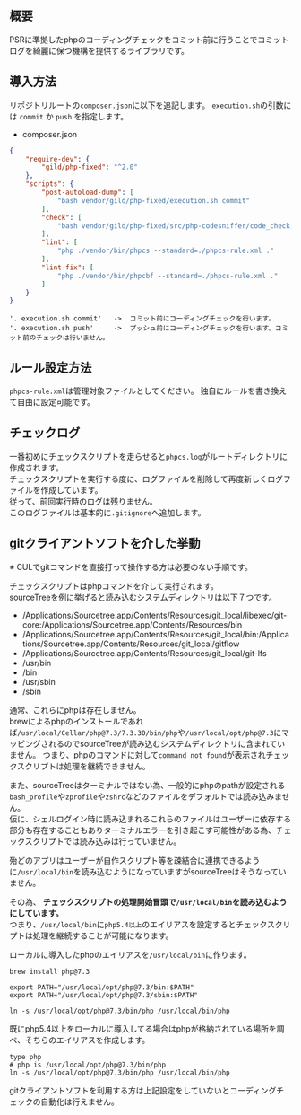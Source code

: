 ## 概要
PSRに準拠したphpのコーディングチェックをコミット前に行うことでコミットログを綺麗に保つ機構を提供するライブラリです。

## 導入方法

リポジトリルートの`composer.json`に以下を追記します。
`execution.sh`の引数には `commit` か `push` を指定します。

* composer.json
```json
{
    "require-dev": {
        "gild/php-fixed": "^2.0"
    },
    "scripts": {
        "post-autoload-dump": [
            "bash vendor/gild/php-fixed/execution.sh commit"
        ],
        "check": [
            "bash vendor/gild/php-fixed/src/php-codesniffer/code_check.sh"
        ],
        "lint": [ 
            "php ./vendor/bin/phpcs --standard=./phpcs-rule.xml ."
        ],
        "lint-fix": [
            "php ./vendor/bin/phpcbf --standard=./phpcs-rule.xml ."
        ]
    }
}
```

```
'. execution.sh commit'   ->  コミット前にコーディングチェックを行います。
'. execution.sh push'     ->  プッシュ前にコーディングチェックを行います。コミット前のチェックは行いません。
```

## ルール設定方法
`phpcs-rule.xml`は管理対象ファイルとしてください。
独自にルールを書き換えて自由に設定可能です。

## チェックログ
一番初めにチェックスクリプトを走らせると`phpcs.log`がルートディレクトリに作成されます。  
チェックスクリプトを実行する度に、ログファイルを削除して再度新しくログファイルを作成しています。  
従って、前回実行時のログは残りません。  
このログファイルは基本的に`.gitignore`へ追加します。

## gitクライアントソフトを介した挙動

※ CULでgitコマンドを直接打って操作する方は必要のない手順です。

チェックスクリプトはphpコマンドを介して実行されます。  
sourceTreeを例に挙げると読み込むシステムディレクトリは以下７つです。

* /Applications/Sourcetree.app/Contents/Resources/git_local/libexec/git-core:/Applications/Sourcetree.app/Contents/Resources/bin
* /Applications/Sourcetree.app/Contents/Resources/git_local/bin:/Applications/Sourcetree.app/Contents/Resources/git_local/gitflow
* /Applications/Sourcetree.app/Contents/Resources/git_local/git-lfs
* /usr/bin
* /bin
* /usr/sbin
* /sbin

通常、これらにphpは存在しません。  
brewによるphpのインストールであれば`/usr/local/Cellar/php@7.3/7.3.30/bin/php`や`/usr/local/opt/php@7.3`にマッピングされるのでsourceTreeが読み込むシステムディレクトリに含まれていません。
つまり、phpのコマンドに対して`command not found`が表示されチェックスクリプトは処理を継続できません。

また、sourceTreeはターミナルではない為、一般的にphpのpathが設定される`bash_profile`や`zprofile`や`zshrc`などのファイルをデフォルトでは読み込みません。  
仮に、シェルログイン時に読み込まれるこれらのファイルはユーザーに依存する部分も存在することもありターミナルエラーを引き起こす可能性がある為、チェックスクリプトでは読み込みは行っていません。  

殆どのアプリはユーザーが自作スクリプト等を疎結合に連携できるように`/usr/local/bin`を読み込むようになっていますがsourceTreeはそうなっていません。

その為、 **チェックスクリプトの処理開始冒頭で`/usr/local/bin`を読み込むようにしています。**  
つまり、`/usr/local/bin`に`php5.4以上`のエイリアスを設定するとチェックスクリプトは処理を継続することが可能になります。

ローカルに導入したphpのエイリアスを`/usr/local/bin`に作ります。

```shell
brew install php@7.3
```

```shell
export PATH="/usr/local/opt/php@7.3/bin:$PATH"
export PATH="/usr/local/opt/php@7.3/sbin:$PATH"
```

```shell
ln -s /usr/local/opt/php@7.3/bin/php /usr/local/bin/php
```

既にphp5.4以上をローカルに導入してる場合はphpが格納されている場所を調べ、そちらのエイリアスを作成します。

```shell
type php
# php is /usr/local/opt/php@7.3/bin/php
ln -s /usr/local/opt/php@7.3/bin/php /usr/local/bin/php
```

gitクライアントソフトを利用する方は上記設定をしていないとコーディングチェックの自動化は行えません。
